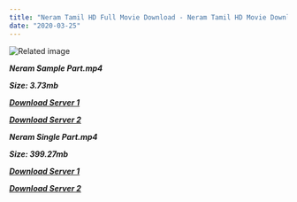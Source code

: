 ```yaml
---
title: "Neram Tamil HD Full Movie Download - Neram Tamil HD Movie Download"
date: "2020-03-25"
---
```


![Related image](https://www.southdreamz.com/wp-content/uploads/2013/05/neram-first-llok-posters.jpg)

**_Neram Sample Part.mp4_**

**_Size: 3.73mb_**

**_[Download Server 1](http://dl2.tamilsrcg.xyz/load/2013/Neram/Neram{8713b6b5f6e59cdcf244c33a3a7a492372c7347c9d869ddefa7d70dd3612d3d9}20HDRip/Neram{8713b6b5f6e59cdcf244c33a3a7a492372c7347c9d869ddefa7d70dd3612d3d9}20704x300/Neram{8713b6b5f6e59cdcf244c33a3a7a492372c7347c9d869ddefa7d70dd3612d3d9}20(2013){8713b6b5f6e59cdcf244c33a3a7a492372c7347c9d869ddefa7d70dd3612d3d9}20HDRip{8713b6b5f6e59cdcf244c33a3a7a492372c7347c9d869ddefa7d70dd3612d3d9}20Sample{8713b6b5f6e59cdcf244c33a3a7a492372c7347c9d869ddefa7d70dd3612d3d9}20HD.mp4)_**

**_[Download Server 2](http://dl2.tamilsrcg.xyz/load/2013/Neram/Neram{8713b6b5f6e59cdcf244c33a3a7a492372c7347c9d869ddefa7d70dd3612d3d9}20HDRip/Neram{8713b6b5f6e59cdcf244c33a3a7a492372c7347c9d869ddefa7d70dd3612d3d9}20704x300/Neram{8713b6b5f6e59cdcf244c33a3a7a492372c7347c9d869ddefa7d70dd3612d3d9}20(2013){8713b6b5f6e59cdcf244c33a3a7a492372c7347c9d869ddefa7d70dd3612d3d9}20HDRip{8713b6b5f6e59cdcf244c33a3a7a492372c7347c9d869ddefa7d70dd3612d3d9}20Sample{8713b6b5f6e59cdcf244c33a3a7a492372c7347c9d869ddefa7d70dd3612d3d9}20HD.mp4)_**

**_Neram Single Part.mp4_**

**_Size: 399.27mb_**

**_[Download Server 1](http://dl2.tamilsrcg.xyz/load/2013/Neram/Neram{8713b6b5f6e59cdcf244c33a3a7a492372c7347c9d869ddefa7d70dd3612d3d9}20HDRip/Neram{8713b6b5f6e59cdcf244c33a3a7a492372c7347c9d869ddefa7d70dd3612d3d9}20704x300/Neram{8713b6b5f6e59cdcf244c33a3a7a492372c7347c9d869ddefa7d70dd3612d3d9}20(2013){8713b6b5f6e59cdcf244c33a3a7a492372c7347c9d869ddefa7d70dd3612d3d9}20HDRip{8713b6b5f6e59cdcf244c33a3a7a492372c7347c9d869ddefa7d70dd3612d3d9}20HD.mp4)_**

**_[Download Server 2](http://dl2.tamilsrcg.xyz/load/2013/Neram/Neram{8713b6b5f6e59cdcf244c33a3a7a492372c7347c9d869ddefa7d70dd3612d3d9}20HDRip/Neram{8713b6b5f6e59cdcf244c33a3a7a492372c7347c9d869ddefa7d70dd3612d3d9}20704x300/Neram{8713b6b5f6e59cdcf244c33a3a7a492372c7347c9d869ddefa7d70dd3612d3d9}20(2013){8713b6b5f6e59cdcf244c33a3a7a492372c7347c9d869ddefa7d70dd3612d3d9}20HDRip{8713b6b5f6e59cdcf244c33a3a7a492372c7347c9d869ddefa7d70dd3612d3d9}20HD.mp4)_**
